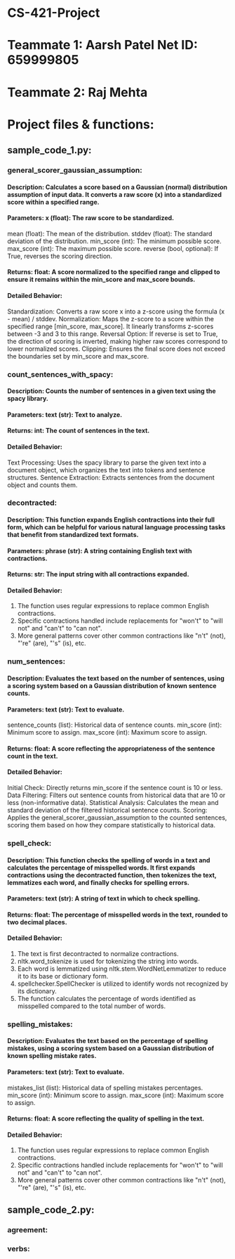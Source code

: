 # CS-421-Project

# Teammate 1: Aarsh Patel   Net ID: 659999805
# Teammate 2: Raj Mehta

# Project files & functions:


## sample_code_1.py:

### general_scorer_gaussian_assumption: 

#### Description: Calculates a score based on a Gaussian (normal) distribution assumption of input data. It converts a raw score (x) into a standardized score within a specified range.

#### Parameters: x (float): The raw score to be standardized.
mean (float): The mean of the distribution.
stddev (float): The standard deviation of the distribution.
min_score (int): The minimum possible score.
max_score (int): The maximum possible score.
reverse (bool, optional): If True, reverses the scoring direction.

#### Returns: float: A score normalized to the specified range and clipped to ensure it remains within the min_score and max_score bounds.

#### Detailed Behavior:
Standardization: Converts a raw score x into a z-score using the formula (x - mean) / stddev.
Normalization: Maps the z-score to a score within the specified range [min_score, max_score]. It linearly transforms z-scores between -3 and 3 to this range.
Reversal Option: If reverse is set to True, the direction of scoring is inverted, making higher raw scores correspond to lower normalized scores.
Clipping: Ensures the final score does not exceed the boundaries set by min_score and max_score.


### count_sentences_with_spacy: 

#### Description: Counts the number of sentences in a given text using the spacy library.

#### Parameters: text (str): Text to analyze.

#### Returns: int: The count of sentences in the text.

#### Detailed Behavior:
Text Processing: Uses the spacy library to parse the given text into a document object, which organizes the text into tokens and sentence structures.
Sentence Extraction: Extracts sentences from the document object and counts them.


### decontracted: 

#### Description: This function expands English contractions into their full form, which can be helpful for various natural language processing tasks that benefit from standardized text formats.

#### Parameters: phrase (str): A string containing English text with contractions.

#### Returns: str: The input string with all contractions expanded.

#### Detailed Behavior:
1. The function uses regular expressions to replace common English contractions.
2. Specific contractions handled include replacements for "won't" to "will not" and "can't" to "can not".
3. More general patterns cover other common contractions like "n't" (not), "'re" (are), "'s" (is), etc.


### num_sentences: 

#### Description: Evaluates the text based on the number of sentences, using a scoring system based on a Gaussian distribution of known sentence counts.

#### Parameters: text (str): Text to evaluate.
sentence_counts (list): Historical data of sentence counts.
min_score (int): Minimum score to assign.
max_score (int): Maximum score to assign.

#### Returns: float: A score reflecting the appropriateness of the sentence count in the text.

#### Detailed Behavior:
Initial Check: Directly returns min_score if the sentence count is 10 or less.
Data Filtering: Filters out sentence counts from historical data that are 10 or less (non-informative data).
Statistical Analysis: Calculates the mean and standard deviation of the filtered historical sentence counts.
Scoring: Applies the general_scorer_gaussian_assumption to the counted sentences, scoring them based on how they compare statistically to historical data.


### spell_check: 

#### Description: This function checks the spelling of words in a text and calculates the percentage of misspelled words. It first expands contractions using the decontracted function, then tokenizes the text, lemmatizes each word, and finally checks for spelling errors.

#### Parameters: text (str): A string of text in which to check spelling.

#### Returns: float: The percentage of misspelled words in the text, rounded to two decimal places.

#### Detailed Behavior:
1. The text is first decontracted to normalize contractions.
2. nltk.word_tokenize is used for tokenizing the string into words.
3. Each word is lemmatized using nltk.stem.WordNetLemmatizer to reduce it to its base or dictionary form.
4. spellchecker.SpellChecker is utilized to identify words not recognized by its dictionary.
5. The function calculates the percentage of words identified as misspelled compared to the total number of words.


### spelling_mistakes: 

#### Description: Evaluates the text based on the percentage of spelling mistakes, using a scoring system based on a Gaussian distribution of known spelling mistake rates.

#### Parameters: text (str): Text to evaluate.
mistakes_list (list): Historical data of spelling mistakes percentages.
min_score (int): Minimum score to assign.
max_score (int): Maximum score to assign.

#### Returns: float: A score reflecting the quality of spelling in the text.

#### Detailed Behavior:
1. The function uses regular expressions to replace common English contractions.
2. Specific contractions handled include replacements for "won't" to "will not" and "can't" to "can not".
3. More general patterns cover other common contractions like "n't" (not), "'re" (are), "'s" (is), etc.


## sample_code_2.py:

### agreement: 

### verbs: 